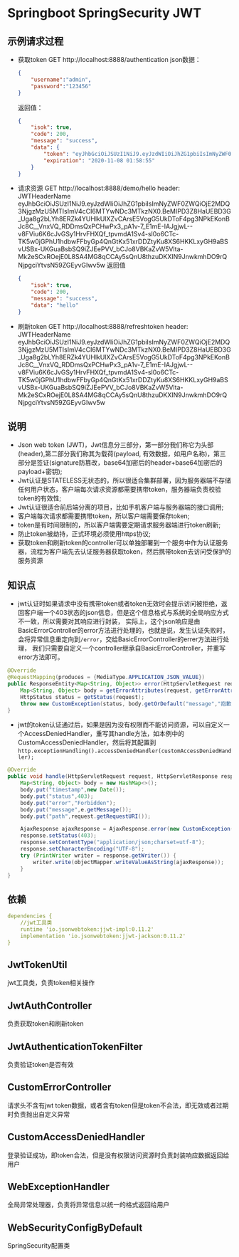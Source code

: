# Springboot SpringSecurity JWT

## 示例请求过程
* 获取token GET http://localhost:8888/authentication
    json数据：
    ```json
    {
        "username":"admin",
        "password":"123456"
    }
    ```

    返回值：
    ```json
    {
        "isok": true,
        "code": 200,
        "message": "success",
        "data": {
            "token": "eyJhbGciOiJSUzI1NiJ9.eyJzdWIiOiJhZG1pbiIsImNyZWF0ZWQiOjE2MDQ3NjgzMzU5MTIsImV4cCI6MTYwNDc3MTkzNX0.BeMIPD3Z8HaUEBD3G_Uga8g2bLYh8ERZk4YUHlkUlXZvCArsE5VogG5UkDToF4pg3NPkEKonBJc8C__VnxVQ_RDDmsQxPCHwPx3_pA1v-7_E1mE-IAJgjwL--v8FViu6K6cJvGSy1HrvFHXQf_tpvmdA1Sv4-sl0o6CTc-TK5w0jGPhU1hdbwFFbyGp4QnGtKx51xrDDZtyKu8XS6HKKLxyGH9aBSvUSBx-UKGuaBsbSQ9iZJEePVV_bCJo8VBKaZvW5Vlta-Mk2eSCxROejE0L8SA4MG8qCCAy5sQnU8thzuDKXIN9JnwkmhDO9rQNjpgciYtvsN59ZGEyvGIwv5w",
            "expiration": "2020-11-08 01:58:55"
        }
    }
    ```
* 请求资源 GET http://localhost:8888/demo/hello
header: JWTHeaderName eyJhbGciOiJSUzI1NiJ9.eyJzdWIiOiJhZG1pbiIsImNyZWF0ZWQiOjE2MDQ3NjgzMzU5MTIsImV4cCI6MTYwNDc3MTkzNX0.BeMIPD3Z8HaUEBD3G_Uga8g2bLYh8ERZk4YUHlkUlXZvCArsE5VogG5UkDToF4pg3NPkEKonBJc8C__VnxVQ_RDDmsQxPCHwPx3_pA1v-7_E1mE-IAJgjwL--v8FViu6K6cJvGSy1HrvFHXQf_tpvmdA1Sv4-sl0o6CTc-TK5w0jGPhU1hdbwFFbyGp4QnGtKx51xrDDZtyKu8XS6HKKLxyGH9aBSvUSBx-UKGuaBsbSQ9iZJEePVV_bCJo8VBKaZvW5Vlta-Mk2eSCxROejE0L8SA4MG8qCCAy5sQnU8thzuDKXIN9JnwkmhDO9rQNjpgciYtvsN59ZGEyvGIwv5w
    返回值
    ```json
    {
        "isok": true,
        "code": 200,
        "message": "success",
        "data": "hello"
    }
    ```
* 刷新token GET http://localhost:8888/refreshtoken
header: JWTHeaderName eyJhbGciOiJSUzI1NiJ9.eyJzdWIiOiJhZG1pbiIsImNyZWF0ZWQiOjE2MDQ3NjgzMzU5MTIsImV4cCI6MTYwNDc3MTkzNX0.BeMIPD3Z8HaUEBD3G_Uga8g2bLYh8ERZk4YUHlkUlXZvCArsE5VogG5UkDToF4pg3NPkEKonBJc8C__VnxVQ_RDDmsQxPCHwPx3_pA1v-7_E1mE-IAJgjwL--v8FViu6K6cJvGSy1HrvFHXQf_tpvmdA1Sv4-sl0o6CTc-TK5w0jGPhU1hdbwFFbyGp4QnGtKx51xrDDZtyKu8XS6HKKLxyGH9aBSvUSBx-UKGuaBsbSQ9iZJEePVV_bCJo8VBKaZvW5Vlta-Mk2eSCxROejE0L8SA4MG8qCCAy5sQnU8thzuDKXIN9JnwkmhDO9rQNjpgciYtvsN59ZGEyvGIwv5w


## 说明
* Json web token (JWT)，Jwt信息分三部分，第一部分我们称它为头部(header),第二部分我们称其为载荷(payload, 有效数据，如用户名称)，第三部分是签证(signature防篡改，base64加密后的header+base64加密后的payload+密钥);
* Jwt认证是STATELESS无状态的，所以很适合集群部署，因为服务器端不存储任何用户状态，客户端每次请求资源都需要携带token，服务器端负责校验token的有效性;
* Jwt认证很适合前后端分离的项目，比如手机客户端与服务器端的接口调用;
* 客户端每次请求都需要携带token，所以客户端需要保存token;
* token是有时间限制的，所以客户端需要定期请求服务器端进行token刷新;
* 防止token被劫持，正式环境必须使用https协议;
* 获取token和刷新token的controller可以单独部署到一个服务中作为认证服务器，流程为客户端先去认证服务器获取token，然后携带token去访问受保护的服务资源

## 知识点
* jwt认证时如果请求中没有携带token或者token无效时会提示访问被拒绝，返回客户端一个403状态的json信息，但是这个信息格式与系统的全局响应方式不一致，所以需要对其响应进行封装，
实际上，这个json响应是由BasicErrorController的error方法进行处理的，也就是说，发生认证失败时，会将异常信息重定向到`/error`，交给BasicErrorController的errer方法进行处理，
我们只需要自定义一个controller继承自BasicErrorController，并重写error方法即可。
```java
@Override
@RequestMapping(produces = {MediaType.APPLICATION_JSON_VALUE})
public ResponseEntity<Map<String, Object>> error(HttpServletRequest request) {
    Map<String, Object> body = getErrorAttributes(request, getErrorAttributeOptions(request, MediaType.ALL).including(ErrorAttributeOptions.Include.MESSAGE));
    HttpStatus status = getStatus(request);
    throw new CustomException(status, body.getOrDefault("message","抱歉，您的token无效或过期").toString(), body);
}
```

* jwt的token认证通过后，如果是因为没有权限而不能访问资源，可以自定义一个AccessDeniedHandler，重写其handle方法，如本例中的CustomAccessDeniedHandler，然后将其配置到`http.exceptionHandling().accessDeniedHandler(customAccessDeniedHandler);`
```java
@Override
public void handle(HttpServletRequest request, HttpServletResponse response, AccessDeniedException e) throws IOException {
    Map<String, Object> body = new HashMap<>();
    body.put("timestamp",new Date());
    body.put("status",403);
    body.put("error","Forbidden");
    body.put("message",e.getMessage());
    body.put("path",request.getRequestURI());

    AjaxResponse ajaxResponse = AjaxResponse.error(new CustomException(HttpStatus.FORBIDDEN, "抱歉，您没有访问该接口的权限",body));
    response.setStatus(403);
    response.setContentType("application/json;charset=utf-8");
    response.setCharacterEncoding("UTF-8");
    try (PrintWriter writer = response.getWriter()) {
        writer.write(objectMapper.writeValueAsString(ajaxResponse));
    }
}
```
## 依赖
```yaml
dependencies {
    //jwt工具类
    runtime 'io.jsonwebtoken:jjwt-impl:0.11.2'
    implementation 'io.jsonwebtoken:jjwt-jackson:0.11.2'
}
```
## JwtTokenUtil
jwt工具类，负责token相关操作

## JwtAuthController
负责获取token和刷新token

## JwtAuthenticationTokenFilter
负责验证token是否有效

## CustomErrorController
请求头不含有jwt token数据，或者含有token但是token不合法，即无效或者过期时负责抛出自定义异常

## CustomAccessDeniedHandler
登录验证成功，即token合法，但是没有权限访问资源时负责封装响应数据返回给用户

## WebExceptionHandler
全局异常处理器，负责将异常信息以统一的格式返回给用户

## WebSecurityConfigByDefault
SpringSecurity配置类



